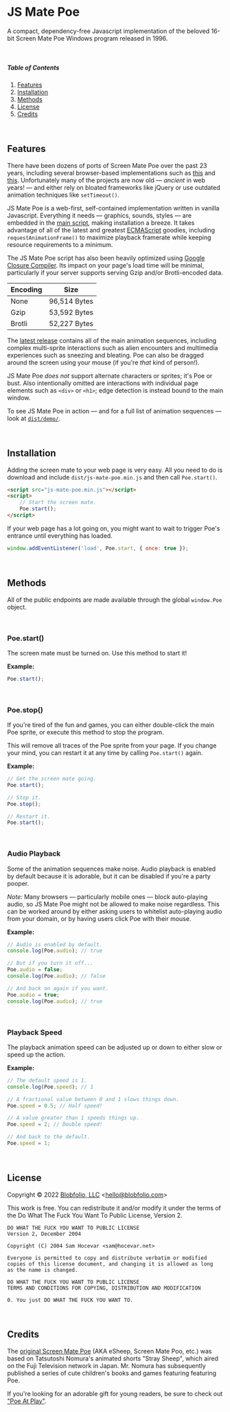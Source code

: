 # JS Mate Poe

A compact, dependency-free Javascript implementation of the beloved 16-bit Screen Mate Poe Windows program released in 1996.



&nbsp;
##### Table of Contents

1. [Features](#features)
2. [Installation](#installation)
3. [Methods](#methods)
4. [License](#license)
5. [Credits](#credits)



&nbsp;
## Features

There have been dozens of ports of Screen Mate Poe over the past 23 years, including several browser-based implementations such as [this](http://esheep.petrucci.ch/) and [this](https://github.com/tobozo/jqsheep). Unfortunately many of the projects are now old — *ancient* in web years! — and either rely on bloated frameworks like jQuery or use outdated animation techniques like `setTimeout()`.

JS Mate Poe is a web-first, self-contained implementation written in vanilla Javascript. Everything it needs — graphics, sounds, styles — are embedded in the [main script](https://github.com/Blobfolio/js-mate-poe/blob/master/dist/js-mate-poe.min.js), making installation a breeze. It takes advantage of all of the latest and greatest [ECMAScript](https://en.wikipedia.org/wiki/ECMAScript) goodies, including `requestAnimationFrame()` to maximize playback framerate while keeping resource requirements to a minimum.

The JS Mate Poe script has also been heavily optimized using [Google Closure Compiler](https://developers.google.com/closure/compiler/). Its impact on your page's load time will be minimal, particularly if your server supports serving Gzip and/or Brotli-encoded data.

| Encoding | Size |
| -------- | ---- |
| None | 96,514 Bytes |
| Gzip | 53,592 Bytes |
| Brotli | 52,227 Bytes |

The [latest release](https://github.com/Blobfolio/js-mate-poe/releases/latest) contains all of the main animation sequences, including complex multi-sprite interactions such as alien encounters and multimedia experiences such as sneezing and bleating. Poe can also be dragged around the screen using your mouse (if you're *that* kind of person!).

JS Mate Poe *does not* support alternate characters or sprites; it's Poe or bust. Also intentionally omitted are interactions with individual page elements such as `<div>` or `<h1>`; edge detection is instead bound to the main window.

To see JS Mate Poe in action — and for a full list of animation sequences — look at [`dist/demo/`](https://github.com/Blobfolio/js-mate-poe/blob/master/dist/demo/).



&nbsp;
## Installation

Adding the screen mate to your web page is very easy. All you need to do is download and include `dist/js-mate-poe.min.js` and then call `Poe.start()`.

```html
<script src="js-mate-poe.min.js"></script>
<script>
    // Start the screen mate.
    Poe.start();
</script>
```

If your web page has a lot going on, you might want to wait to trigger Poe's entrance until everything has loaded.

```js
window.addEventListener('load', Poe.start, { once: true });
```



&nbsp;
## Methods

All of the public endpoints are made available through the global `window.Poe` object.


&nbsp;
### Poe.start()

The screen mate must be turned on. Use this method to start it!

**Example:**

```js
Poe.start();
```


&nbsp;
### Poe.stop()

If you're tired of the fun and games, you can either double-click the main Poe sprite, or execute this method to stop the program.

This will remove all traces of the Poe sprite from your page. If you change your mind, you can restart it at any time by calling `Poe.start()` again.

**Example:**

```js
// Get the screen mate going.
Poe.start();

// Stop it.
Poe.stop();

// Restart it.
Poe.start();
```


&nbsp;
### Audio Playback

Some of the animation sequences make noise. Audio playback is enabled by default because it is adorable, but it can be disabled if you're a party pooper.

*Note:* Many browsers — particularly mobile ones — block auto-playing audio, so JS Mate Poe might not be allowed to make noise regardless. This can be worked around by either asking users to whitelist auto-playing audio from your domain, or by having users click Poe with their mouse.

**Example:**
```js
// Audio is enabled by default.
console.log(Poe.audio); // true

// But if you turn it off...
Poe.audio = false;
console.log(Poe.audio); // false

// And back on again if you want.
Poe.audio = true;
console.log(Poe.audio); // true
```


&nbsp;
### Playback Speed

The playback animation speed can be adjusted up or down to either slow or speed up the action.

**Example:**
```js
// The default speed is 1.
console.log(Poe.speed); // 1

// A fractional value between 0 and 1 slows things down.
Poe.speed = 0.5; // Half speed!

// A value greater than 1 speeds things up.
Poe.speed = 2; // Double speed!

// And back to the default.
Poe.speed = 1;
```


&nbsp;
## License

Copyright © 2022 [Blobfolio, LLC](https://blobfolio.com) &lt;hello@blobfolio.com&gt;

This work is free. You can redistribute it and/or modify it under the terms of the Do What The Fuck You Want To Public License, Version 2.

    DO WHAT THE FUCK YOU WANT TO PUBLIC LICENSE
    Version 2, December 2004
    
    Copyright (C) 2004 Sam Hocevar <sam@hocevar.net>
    
    Everyone is permitted to copy and distribute verbatim or modified
    copies of this license document, and changing it is allowed as long
    as the name is changed.
    
    DO WHAT THE FUCK YOU WANT TO PUBLIC LICENSE
    TERMS AND CONDITIONS FOR COPYING, DISTRIBUTION AND MODIFICATION
    
    0. You just DO WHAT THE FUCK YOU WANT TO.



&nbsp;
## Credits

The [original Screen Mate Poe](http://www.thefullwiki.org/eSheep) (AKA eSheep, Screen Mate Poo, etc.) was based on Tatsutoshi Nomura's animated shorts "Stray Sheep", which aired on the Fuji Television network in Japan. Mr. Nomura has subsequently published a series of cute children's books and games featuring featuring Poe.

If you're looking for an adorable gift for young readers, be sure to check out ["Poe At Play"](https://www.biblio.com/9781591822882).
